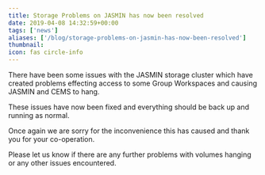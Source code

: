 ```yaml
---
title: Storage Problems on JASMIN has now been resolved
date: 2019-04-08 14:32:59+00:00
tags: ['news']
aliases: ['/blog/storage-problems-on-jasmin-has-now-been-resolved']
thumbnail: 
icon: fas circle-info
---
```

There have been some issues with the JASMIN storage cluster which have created problems effecting access to some Group Workspaces and causing JASMIN and CEMS to hang.


These issues have now been fixed and everything should be back up and running as normal.


Once again we are sorry for the inconvenience this has caused and thank you for your co-operation.


Please let us know if there are any further problems with volumes hanging or any other issues encountered.

